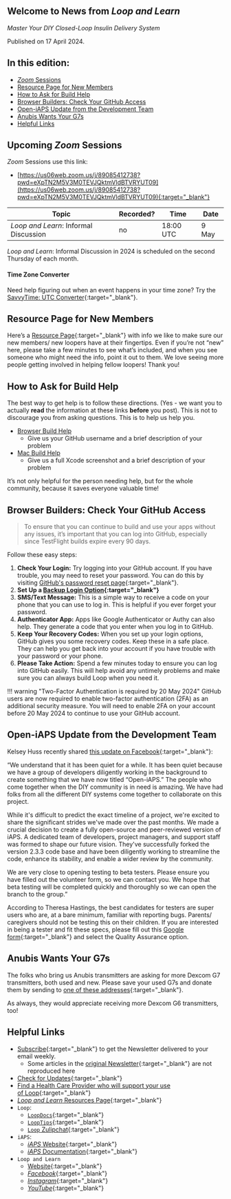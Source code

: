 ## Welcome to News from&nbsp;_<span translate="no">Loop and Learn</span>_

_Master Your DIY Closed-Loop Insulin Delivery System_

Published on 17 April 2024.

## In this edition:

* [*Zoom* Sessions](#upcoming-zoom-sessions)
* [Resource Page for New Members](#resource-page-for-new-members)
* [How to Ask for Build Help](#how-to-ask-for-build-help)
* [Browser Builders: Check Your GitHub Access](#browser-builders-check-your-github-access)
* [Open-iAPS Update from the Development Team](#open-iaps-update-from-the-development-team)
* [Anubis Wants Your G7s](#anubis-wants-your-g7s)
* [Helpful Links](#helpful-links)

## Upcoming *Zoom* Sessions

*Zoom* Sessions use this link:

* [https://us06web.zoom.us/j/89085412738?pwd=eXpTN2M5V3M0TEVJQktmVldBTVRYUT09](https://us06web.zoom.us/j/89085412738?pwd=eXpTN2M5V3M0TEVJQktmVldBTVRYUT09){:target="_blank"}

| Topic | Recorded? | Time | Date |
| - | - | - | - |
| _<span translate="no">Loop and Learn</span>_: Informal Discussion | no | 18:00 UTC | 9 May |

_<span translate="no">Loop and Learn</span>_: Informal Discussion in 2024 is scheduled on the second Thursday of each month.

#### Time Zone Converter

Need help figuring out when an event happens in your time zone? Try the [SavvyTime: UTC Converter](https://savvytime.com/converter/utc){:target="_blank"}.

## Resource Page for New Members

Here’s a [Resource Page](https://www.loopandlearn.org/wp-content/uploads/2024/03/Welcome-to.pdf){:target="_blank"} with info we like to make sure our new members/ new loopers have at their fingertips. Even if you’re not “new” here, please take a few minutes to see what’s included, and when you see someone who might need the info, point it out to them. We love seeing more people getting involved in helping fellow loopers! Thank you!

## How to Ask for Build Help

The best way to get help is to follow these directions. (Yes - we want you to actually **read** the information at these links **before** you post). This is not to discourage you from asking questions. This is to help us help you.

* [Browser Build Help](https://loopkit.github.io/loopdocs/gh-actions/gh-errors/#help-with-errors)
    * Give us your GitHub username and a brief description of your problem
* [Mac Build Help](https://loopkit.github.io/loopdocs/build/build-errors/#posting-for-help)
    * Give us a full Xcode screenshot and a brief description of your problem

It’s not only helpful for the person needing help, but for the whole community, because it saves everyone valuable time!

## Browser Builders: Check Your GitHub Access

> To ensure that you can continue to build and use your apps without any issues, it’s important that you can log into GitHub, especially since TestFlight builds expire every 90 days.

Follow these easy steps:

1. **Check Your Login:** Try logging into your GitHub account. If you have trouble, you may need to reset your password. You can do this by visiting [GitHub's password reset page](https://github.com/password_reset){:target="_blank"}.
2. **Set Up a [Backup Login Option](https://github.com/settings/security){:target="_blank"}**
3. **SMS/Text Message:** This is a simple way to receive a code on your phone that you can use to log in. This is helpful if you ever forget your password.
4. **Authenticator App:** Apps like Google Authenticator or Authy can also help. They generate a code that you enter when you log in to GitHub.
5. **Keep Your Recovery Codes:** When you set up your login options, GitHub gives you some recovery codes. Keep these in a safe place. They can help you get back into your account if you have trouble with your password or your phone.
6. **Please Take Action:** Spend a few minutes today to ensure you can log into GitHub easily. This will help avoid any untimely problems and make sure you can always build Loop when you need it.

!!! warning "Two-Factor Authentication is required by 20 May 2024"
    GitHub users are now required to enable two-factor authentication (2FA) as an additional security measure. You will need to enable 2FA on your account before 20 May 2024 to continue to use your GitHub account. 

## Open-iAPS Update from the Development Team

Kelsey Huss recently shared [this update on Facebook](https://www.facebook.com/groups/1351938092206709/posts/1569139557153227/){:target="_blank"}:

“We understand that it has been quiet for a while. It has been quiet because we have a group of developers diligently working in the background to create something that we have now titled “Open-iAPS.” The people who come together when the DIY community is in need is amazing. We have had folks from all the different DIY systems come together to collaborate on this project.

While it's difficult to predict the exact timeline of a project, we're excited to share the significant strides we've made over the past months. We made a crucial decision to create a fully open-source and peer-reviewed version of iAPS. A dedicated team of developers, project managers, and support staff was formed to shape our future vision. They've successfully forked the version 2.3.3 code base and have been diligently working to streamline the code, enhance its stability, and enable a wider review by the community.

We are very close to opening testing to beta testers. Please ensure you have filled out the volunteer form, so we can contact you. We hope that beta testing will be completed quickly and thoroughly so we can open the branch to the group.”

According to Theresa Hastings, the best candidates for testers are super users who are, at a bare minimum, familiar with reporting bugs. Parents/ caregivers should not be testing this on their children. If you are interested in being a tester and fit these specs, please fill out this [Google form](https://docs.google.com/forms/d/e/1FAIpQLSd1IKhw990HiHFPe13KCgyam7TtEwJKuyaJnpa2ToiFhL9T3g/viewform?pli=1){:target="_blank"} and select the Quality Assurance option.

## Anubis Wants Your G7s

The folks who bring us Anubis transmitters are asking for more Dexcom G7 transmitters, both used and new. Please save your used G7s and donate them by sending to [one of these addresses](https://www.loopandlearn.org/anubis-mailing-address/){:target="_blank"}.

As always, they would appreciate receiving more Dexcom G6 transmitters, too!

## Helpful Links

* [Subscribe](https://www.loopandlearn.org/newsletter-signup/){:target="_blank"} to get the Newsletter delivered to your email weekly.
    * Some articles in the [original Newsletter](https://www.loopandlearn.org/2022/10/19/loop-and-learn-newsletter/){:target="_blank"} are not reproduced here
* [Check for Updates](https://www.loopandlearn.org/version-updates/){:target="_blank"}
* [Find a Health Care Provider who will support your use of&nbsp;<span translate="no">Loop</span>](https://www.loopandlearn.org/hcp-recommendations/){:target="_blank"}
* [_<span translate="no">Loop and Learn</span>_&nbsp;Resources Page](https://www.loopandlearn.org/resources/){:target="_blank"}
* <code>Loop</code>:
    * [`LoopDocs`](https://loopkit.github.io/loopdocs/){:target="_blank"}
    * [`LoopTips`](https://loopkit.github.io/looptips/){:target="_blank"}
    * [`Loop` Zulipchat](https://loop.zulipchat.com/){:target="_blank"}
* <code>iAPS</code>:
    * [*iAPS* Website](https://www.iaps-app.org/){:target="_blank"}
    * [*iAPS* Documentation](http://iapsdocs.org/){:target="_blank"}
* <code>Loop and Learn</code>
    * [Website](https://www.loopandlearn.org/){:target="_blank"}
    * [*Facebook*](https://www.facebook.com/groups/LOOPandLEARN){:target="_blank"}
    * [*Instagram*](https://www.instagram.com/loopandlearn/){:target="_blank"}
    * [*YouTube*](https://www.youtube.com/c/loopandlearn){:target="_blank"}
